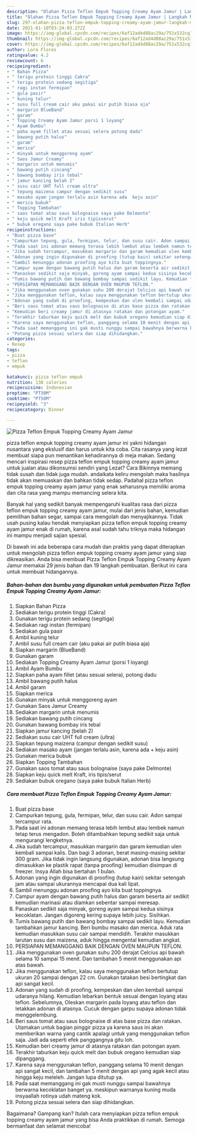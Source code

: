 ```yaml
---
description: "Olahan Pizza Teflon Empuk Topping Creamy Ayam Jamur | Langkah Membuat Pizza Teflon Empuk Topping Creamy Ayam Jamur Yang Lezat Sekali"
title: "Olahan Pizza Teflon Empuk Topping Creamy Ayam Jamur | Langkah Membuat Pizza Teflon Empuk Topping Creamy Ayam Jamur Yang Lezat Sekali"
slug: 297-olahan-pizza-teflon-empuk-topping-creamy-ayam-jamur-langkah-membuat-pizza-teflon-empuk-topping-creamy-ayam-jamur-yang-lezat-sekali
date: 2021-01-10T03:24:03.272Z
image: https://img-global.cpcdn.com/recipes/6af12ad4d88ac29a/751x532cq70/pizza-teflon-empuk-topping-creamy-ayam-jamur-foto-resep-utama.jpg
thumbnail: https://img-global.cpcdn.com/recipes/6af12ad4d88ac29a/751x532cq70/pizza-teflon-empuk-topping-creamy-ayam-jamur-foto-resep-utama.jpg
cover: https://img-global.cpcdn.com/recipes/6af12ad4d88ac29a/751x532cq70/pizza-teflon-empuk-topping-creamy-ayam-jamur-foto-resep-utama.jpg
author: Lora Flores
ratingvalue: 4.2
reviewcount: 6
recipeingredient:
- " Bahan Pizza"
- " terigu protein tinggi Cakra"
- " terigu protein sedang segitiga"
- " ragi instan fermipan"
- " gula pasir"
- " kuning telur"
- " susu full cream cair aku pakai air putih biasa aja"
- " margarin BlueBand"
- " garam"
- " Topping Creamy Ayam Jamur porsi 1 loyang"
- " Ayam Bumbu"
- " paha ayam fillet atau sesuai selera potong dadu"
- " bawang putih halus"
- " garam"
- " merica"
- " minyak untuk menggoreng ayam"
- " Saos Jamur Creamy"
- " margarin untuk menumis"
- " bawang putih cincang"
- " bawang bombay iris tebal"
- " jamur kancing belah 2"
- " susu cair UHT full cream ultra"
- " tepung maizena campur dengan sedikit susu"
- " masako ayam jangan terlalu asin karena ada  keju asin"
- " merica bubuk"
- " Topping Tambahan"
- " saos tomat atau saus bolognaise saya pake Delmonte"
- " keju quick melt Kraft iris tipisserut"
- " bubuk oregano saya pake bubuk Italian Herb"
recipeinstructions:
- "Buat pizza base"
- "Campurkan tepung, gula, fermipan, telur, dan susu cair. Adon sampai tercampur rata."
- "Pada saat ini adonan memang terasa lebih lembut atau lembek namun tetap terus mengadon. Boleh ditambahkan tepung sedikit saja untuk mengurangi lengketnya."
- "Jika sudah tercampur, masukkan margarin dan garam kemudian ulen kembali sampai kalis. Dan bagi 3 adonan, berat masing-masing sekitar 300 gram. Jika tidak ingin langsung digunakan, adonan bisa langsung dimasukkan ke plastik rapat (tanpa proofing) kemudian disimpan di freezer. Insya Allah bisa bertahan 1 bulan."
- "Adonan yang ingin digunakan di proofing (tutup kain) sekitar setengah jam atau sampai ukurannya mencapai dua kali lipat."
- "Sambil menunggu adonan proofing ayo kita buat toppingnya."
- "Campur ayam dengan bawang putih halus dan garam beserta air sedikit kemudian marinasi atau diamkan sebentar sampai meresap."
- "Panaskan sedikit saja minyak, goreng ayam sampai kedua sisinya kecoklatan. Jangan digoreng kering supaya lebih juicy. Sisihkan."
- "Tumis bawang putih dan bawang bombay sampai sedikit layu. Kemudian tambahkan jamur kancing. Beri bumbu masako dan merica. Aduk rata kemudian masukkan susu cair sampai mendidih. Terakhir masukkan larutan susu dan maizena, aduk hingga mengental kemudian angkat."
- "PERSIAPAN MEMANGGANG BAIK DENGAN OVEN MAUPUN TEFLON."
- "Jika menggunakan oven gunakan suhu 200 derajat Celcius api bawah selama 10 sampai 15 menit. Dan tambahan 5 menit menggunakan api atas bawah."
- "Jika menggunakan teflon, kalau saya menggunakan teflon bertutup ukuran 20 sampai dengan 22 cm. Gunakan tatakan besi bertingkat dan api sangat kecil."
- "Adonan yang sudah di proofing, kempeskan dan ulen kembali sampai udaranya hilang. Kemudian lebarkan bentuk sesuai dengan loyang atau teflon. Sebelumnya, Oleskan margarin pada loyang atau teflon dan letakkan adonan di atasnya. Cucuk dengan garpu supaya adonan tidak menggelembung."
- "Beri saus tomat atau saus bolognaise di atas base pizza dan ratakan. Utamakan untuk bagian pinggir pizza ya karena saus ini akan memberikan warna yang cantik apalagi untuk yang menggunakan teflon saja. Jadi ada seperti efek panggangnya gitu loh."
- "Kemudian beri creamy jamur di atasnya ratakan dan potongan ayam."
- "Terakhir taburkan keju quick melt dan bubuk oregano kemudian siap dipanggang."
- "Karena saya menggunakan teflon, panggang selama 10 menit dengan api sangat kecil, dan tambahan 5 menit dengan api yang agak kecil atau hingga keju meleleh. Jangan lupa ditutup ya."
- "Pada saat memanggang ini gak musti nunggu sampai bawahnya berwarna kecoklatan banget ya. meskipun warnanya kuning muda insyaallah rotinya udah mateng kok."
- "Potong pizza sesuai selera dan siap dihidangkan."
categories:
- Resep
tags:
- pizza
- teflon
- empuk

katakunci: pizza teflon empuk 
nutrition: 138 calories
recipecuisine: Indonesian
preptime: "PT30M"
cooktime: "PT58M"
recipeyield: "3"
recipecategory: Dinner

---
```



![Pizza Teflon Empuk Topping Creamy Ayam Jamur](https://img-global.cpcdn.com/recipes/6af12ad4d88ac29a/751x532cq70/pizza-teflon-empuk-topping-creamy-ayam-jamur-foto-resep-utama.jpg)


pizza teflon empuk topping creamy ayam jamur ini yakni hidangan nusantara yang ekslusif dan harus untuk kita coba. Cita rasanya yang lezat membuat siapa pun menantikan kehadirannya di meja makan.
Sedang mencari inspirasi resep pizza teflon empuk topping creamy ayam jamur untuk jualan atau dikonsumsi sendiri yang Lezat? Cara Bikinnya memang tidak susah dan tidak juga mudah. andaikata keliru mengolah maka hasilnya tidak akan memuaskan dan bahkan tidak sedap. Padahal pizza teflon empuk topping creamy ayam jamur yang enak seharusnya memiliki aroma dan cita rasa yang mampu memancing selera kita.

Banyak hal yang sedikit banyak mempengaruhi kualitas rasa dari pizza teflon empuk topping creamy ayam jamur, mulai dari jenis bahan, kemudian pemilihan bahan segar, sampai cara mengolah dan menyajikannya. Tidak usah pusing kalau hendak menyiapkan pizza teflon empuk topping creamy ayam jamur enak di rumah, karena asal sudah tahu triknya maka hidangan ini mampu menjadi sajian spesial.




Di bawah ini ada beberapa cara mudah dan praktis yang dapat diterapkan untuk mengolah pizza teflon empuk topping creamy ayam jamur yang siap dikreasikan. Anda bisa membuat Pizza Teflon Empuk Topping Creamy Ayam Jamur memakai 29 jenis bahan dan 19 langkah pembuatan. Berikut ini cara untuk membuat hidangannya.

<!--inarticleads1-->

##### Bahan-bahan dan bumbu yang digunakan untuk pembuatan Pizza Teflon Empuk Topping Creamy Ayam Jamur:

1. Siapkan  Bahan Pizza
1. Sediakan  terigu protein tinggi (Cakra)
1. Gunakan  terigu protein sedang (segitiga)
1. Sediakan  ragi instan (fermipan)
1. Sediakan  gula pasir
1. Ambil  kuning telur
1. Ambil  susu full cream cair (aku pakai air putih biasa aja)
1. Siapkan  margarin (BlueBand)
1. Gunakan  garam
1. Sediakan  Topping Creamy Ayam Jamur (porsi 1 loyang)
1. Ambil  Ayam Bumbu
1. Siapkan  paha ayam fillet (atau sesuai selera), potong dadu
1. Ambil  bawang putih halus
1. Ambil  garam
1. Siapkan  merica
1. Gunakan  minyak untuk menggoreng ayam
1. Gunakan  Saos Jamur Creamy
1. Sediakan  margarin untuk menumis
1. Sediakan  bawang putih cincang
1. Gunakan  bawang bombay iris tebal
1. Siapkan  jamur kancing (belah 2)
1. Sediakan  susu cair UHT full cream (ultra)
1. Siapkan  tepung maizena (campur dengan sedikit susu)
1. Sediakan  masako ayam (jangan terlalu asin, karena ada + keju asin)
1. Gunakan  merica bubuk
1. Siapkan  Topping Tambahan
1. Gunakan  saos tomat atau saus bolognaise (saya pake Delmonte)
1. Siapkan  keju quick melt Kraft, iris tipis/serut
1. Sediakan  bubuk oregano (saya pake bubuk Italian Herb)




<!--inarticleads2-->

##### Cara membuat Pizza Teflon Empuk Topping Creamy Ayam Jamur:

1. Buat pizza base
1. Campurkan tepung, gula, fermipan, telur, dan susu cair. Adon sampai tercampur rata.
1. Pada saat ini adonan memang terasa lebih lembut atau lembek namun tetap terus mengadon. Boleh ditambahkan tepung sedikit saja untuk mengurangi lengketnya.
1. Jika sudah tercampur, masukkan margarin dan garam kemudian ulen kembali sampai kalis. Dan bagi 3 adonan, berat masing-masing sekitar 300 gram. Jika tidak ingin langsung digunakan, adonan bisa langsung dimasukkan ke plastik rapat (tanpa proofing) kemudian disimpan di freezer. Insya Allah bisa bertahan 1 bulan.
1. Adonan yang ingin digunakan di proofing (tutup kain) sekitar setengah jam atau sampai ukurannya mencapai dua kali lipat.
1. Sambil menunggu adonan proofing ayo kita buat toppingnya.
1. Campur ayam dengan bawang putih halus dan garam beserta air sedikit kemudian marinasi atau diamkan sebentar sampai meresap.
1. Panaskan sedikit saja minyak, goreng ayam sampai kedua sisinya kecoklatan. Jangan digoreng kering supaya lebih juicy. Sisihkan.
1. Tumis bawang putih dan bawang bombay sampai sedikit layu. Kemudian tambahkan jamur kancing. Beri bumbu masako dan merica. Aduk rata kemudian masukkan susu cair sampai mendidih. Terakhir masukkan larutan susu dan maizena, aduk hingga mengental kemudian angkat.
1. PERSIAPAN MEMANGGANG BAIK DENGAN OVEN MAUPUN TEFLON.
1. Jika menggunakan oven gunakan suhu 200 derajat Celcius api bawah selama 10 sampai 15 menit. Dan tambahan 5 menit menggunakan api atas bawah.
1. Jika menggunakan teflon, kalau saya menggunakan teflon bertutup ukuran 20 sampai dengan 22 cm. Gunakan tatakan besi bertingkat dan api sangat kecil.
1. Adonan yang sudah di proofing, kempeskan dan ulen kembali sampai udaranya hilang. Kemudian lebarkan bentuk sesuai dengan loyang atau teflon. Sebelumnya, Oleskan margarin pada loyang atau teflon dan letakkan adonan di atasnya. Cucuk dengan garpu supaya adonan tidak menggelembung.
1. Beri saus tomat atau saus bolognaise di atas base pizza dan ratakan. Utamakan untuk bagian pinggir pizza ya karena saus ini akan memberikan warna yang cantik apalagi untuk yang menggunakan teflon saja. Jadi ada seperti efek panggangnya gitu loh.
1. Kemudian beri creamy jamur di atasnya ratakan dan potongan ayam.
1. Terakhir taburkan keju quick melt dan bubuk oregano kemudian siap dipanggang.
1. Karena saya menggunakan teflon, panggang selama 10 menit dengan api sangat kecil, dan tambahan 5 menit dengan api yang agak kecil atau hingga keju meleleh. Jangan lupa ditutup ya.
1. Pada saat memanggang ini gak musti nunggu sampai bawahnya berwarna kecoklatan banget ya. meskipun warnanya kuning muda insyaallah rotinya udah mateng kok.
1. Potong pizza sesuai selera dan siap dihidangkan.




Bagaimana? Gampang kan? Itulah cara menyiapkan pizza teflon empuk topping creamy ayam jamur yang bisa Anda praktikkan di rumah. Semoga bermanfaat dan selamat mencoba!

